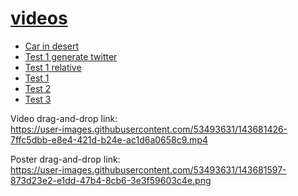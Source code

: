 # [videos](https://skretzo.github.io/videos/)

* [Car in desert](https://skretzo.github.io/videos/car-in-desert/)
* [Test 1 generate twitter](https://skretzo.github.io/videos/test-1-generate-twitter/)
* [Test 1 relative](https://skretzo.github.io/videos/test-1-relative/)
* [Test 1](https://skretzo.github.io/videos/test-1/)
* [Test 2](https://skretzo.github.io/videos/test-2/)
* [Test 3](https://skretzo.github.io/videos/test-3/)

Video drag-and-drop link:  
https://user-images.githubusercontent.com/53493631/143681426-7ffc5dbb-e8e4-421d-b24e-ac1d6a0658c9.mp4

Poster drag-and-drop link:  
https://user-images.githubusercontent.com/53493631/143681597-873d23e2-e1dd-47b4-8cb6-3e3f59603c4e.png
